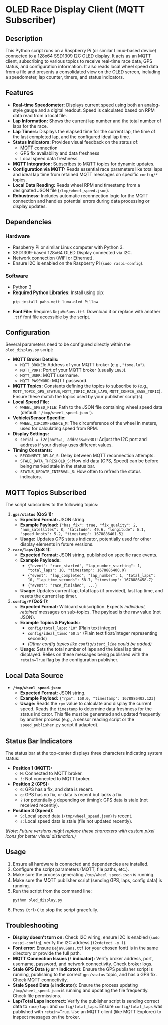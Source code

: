 # OLED Race Display Client (MQTT Subscriber)

## Description

This Python script runs on a Raspberry Pi (or similar Linux-based device) connected to a 128x64 SSD1309 I2C OLED display. It acts as an MQTT client, subscribing to various topics to receive real-time race data, GPS status, and configuration information. It also reads local wheel speed data from a file and presents a consolidated view on the OLED screen, including a speedometer, lap counter, timers, and status indicators.

## Features

*   **Real-time Speedometer:** Displays current speed using both an analog-style gauge and a digital readout. Speed is calculated based on RPM data read from a local file.
*   **Lap Information:** Shows the current lap number and the total number of laps for the race.
*   **Lap Timers:** Displays the elapsed time for the current lap, the time of the last completed lap, and the configured ideal lap time.
*   **Status Indicators:** Provides visual feedback on the status of:
    *   MQTT connection
    *   GPS fix availability and data freshness
    *   Local speed data freshness
*   **MQTT Integration:** Subscribes to MQTT topics for dynamic updates.
*   **Configuration via MQTT:** Reads essential race parameters like total laps and ideal lap time from retained MQTT messages on specific `config/*` topics.
*   **Local Data Reading:** Reads wheel RPM and timestamp from a designated JSON file (`/tmp/wheel_speed.json`).
*   **Robustness:** Includes automatic reconnection logic for the MQTT connection and handles potential errors during data processing or display updates.

## Dependencies

### Hardware

*   Raspberry Pi or similar Linux computer with Python 3.
*   SSD1309-based 128x64 OLED Display connected via I2C.
*   Network connection (WiFi or Ethernet).
*   Ensure I2C is enabled on the Raspberry Pi (`sudo raspi-config`).

### Software

*   Python 3
*   **Required Python Libraries:** Install using pip:
    ```bash
    pip install paho-mqtt luma.oled Pillow
    ```
*   **Font File:** Requires `DejaVuSans.ttf`. Download it or replace with another `.ttf` font file accessible by the script.

## Configuration

Several parameters need to be configured directly within the `oled_display.py` script:

*   **MQTT Broker Details:**
    *   `MQTT_BROKER`: Address of your MQTT broker (e.g., `"tome.lu"`).
    *   `MQTT_PORT`: Port of your MQTT broker (usually `1883`).
    *   `MQTT_USER`: MQTT username.
    *   `MQTT_PASSWORD`: MQTT password.
*   **MQTT Topics:** Constants defining the topics to subscribe to (e.g., `MQTT_TOPIC_GPS_STATUS`, `MQTT_TOPIC_RACE_LAPS`, `MQTT_CONFIG_BASE_TOPIC`). Ensure these match the topics used by your publisher script(s).
*   **Local Speed File:**
    *   `WHEEL_SPEED_FILE`: Path to the JSON file containing wheel speed data (default: `'/tmp/wheel_speed.json'`).
*   **Vehicle/Sensor Specific:**
    *   `WHEEL_CIRCUMFERENCE_M`: The circumference of the wheel in meters, used for calculating speed from RPM.
*   **Display Settings:**
    *   `serial = i2c(port=1, address=0x3D)`: Adjust the I2C port and address if your display uses different values.
*   **Timing Constants:**
    *   `RECONNECT_DELAY_S`: Delay between MQTT reconnection attempts.
    *   `STALE_DATA_THRESHOLD_S`: How old data (GPS, Speed) can be before being marked stale in the status bar.
    *   `STATUS_UPDATE_INTERVAL_S`: How often to refresh the status indicators.

## MQTT Topics Subscribed

The script subscribes to the following topics:

1.  **`gps/status` (QoS 1):**
    *   **Expected Format:** JSON string.
    *   **Example Payload:** `{"has_fix": true, "fix_quality": 2, "num_satellites": 8, "latitude": 49.6, "longitude": 6.1, "speed_knots": 5.2, "timestamp": 1678886401.5}`
    *   **Usage:** Updates GPS status indicator, potentially used for other display elements in future versions.
2.  **`race/laps` (QoS 1):**
    *   **Expected Format:** JSON string, published on specific race events.
    *   **Example Payloads:**
        *   `{"event": "race_started", "lap_number_starting": 1, "total_laps": 10, "timestamp": 1678886400.0}`
        *   `{"event": "lap_completed", "lap_number": 1, "total_laps": 10, "lap_time_seconds": 58.7, "timestamp": 1678886458.7}`
        *   `{"event": "race_finished", ...}`
    *   **Usage:** Updates current lap, total laps (if provided), last lap time, and resets the current lap timer.
3.  **`config/#` (QoS 1):**
    *   **Expected Format:** Wildcard subscription. Expects *individual*, *retained* messages on sub-topics. The payload is the raw value (not JSON).
    *   **Example Topics & Payloads:**
        *   `config/total_laps`: `"10"` (Plain text integer)
        *   `config/ideal_time`: `"60.5"` (Plain text float/integer representing seconds)
        *   *(Other config topics like `config/start_line` could be added)*
    *   **Usage:** Sets the total number of laps and the ideal lap time displayed. Relies on these messages being published with the `retain=True` flag by the configuration publisher.

## Local Data Source

*   **`/tmp/wheel_speed.json`:**
    *   **Expected Format:** JSON string.
    *   **Example Payload:** `{"rpm": 150.0, "timestamp": 1678886402.123}`
    *   **Usage:** Reads the `rpm` value to calculate and display the current speed. Reads the `timestamp` to determine data freshness for the status indicator. This file must be generated and updated frequently by another process (e.g., a sensor reading script or the `speed_publisher.py` script if adapted).

## Status Bar Indicators

The status bar at the top-center displays three characters indicating system status:

*   **Position 1 (MQTT):**
    *   `M`: Connected to MQTT broker.
    *   `!`: Not connected to MQTT broker.
*   **Position 2 (GPS):**
    *   `G`: GPS has a fix, and data is recent.
    *   `g`: GPS has no fix, or data is recent but lacks a fix.
    *   `?` (or potentially `g` depending on timing): GPS data is stale (not received recently).
*   **Position 3 (Speed):**
    *   `S`: Local speed data (`/tmp/wheel_speed.json`) is recent.
    *   `s`: Local speed data is stale (file not updated recently).

*(Note: Future versions might replace these characters with custom pixel icons for better visual distinction.)*

## Usage

1.  Ensure all hardware is connected and dependencies are installed.
2.  Configure the script parameters (MQTT, file paths, etc.).
3.  Make sure the process generating `/tmp/wheel_speed.json` is running.
4.  Make sure the MQTT publisher script (sending GPS, laps, config data) is running.
5.  Run the script from the command line:
    ```bash
    python oled_display.py
    ```
6.  Press `Ctrl+C` to stop the script gracefully.

## Troubleshooting

*   **Display doesn't turn on:** Check I2C wiring, ensure I2C is enabled (`sudo raspi-config`), verify the I2C address (`i2cdetect -y 1`).
*   **Font error:** Ensure `DejaVuSans.ttf` (or your chosen font) is in the same directory or provide the full path.
*   **MQTT Connection Issues (`!` indicator):** Verify broker address, port, username, password, and network connectivity. Check broker logs.
*   **Stale GPS Data (`g` or `?` indicator):** Ensure the GPS publisher script is running, publishing to the correct `gps/status` topic, and has a GPS fix. Check MQTT connectivity.
*   **Stale Speed Data (`s` indicator):** Ensure the process updating `/tmp/wheel_speed.json` is running and updating the file frequently. Check file permissions.
*   **Lap/Total Laps incorrect:** Verify the publisher script is sending correct data to `race/laps` and `config/total_laps`. Ensure `config/total_laps` was published with `retain=True`. Use an MQTT client (like MQTT Explorer) to inspect messages on the broker.